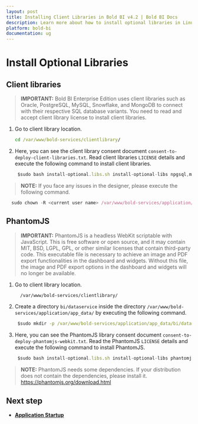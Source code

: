 ```yaml
---
layout: post
title: Installing Client Libraries in Bold BI v4.2 | Bold BI Docs
description: Learn more about how to install optional libraries in Linux machine to connect with respective SQL database variants of Bold BI v4.2.
platform: bold-bi
documentation: ug
---
```


# Install Optional Libraries 

## Client libraries

> **IMPORTANT:** Bold BI Enterprise Edition uses client libraries such as Oracle, PostgreSQL, MySQL, Snowflake, and MongoDB to connect with their respective SQL database variants. You need to read and accept client library license to install client libraries. 

1. Go to client library location. 
   ```cmd
   cd /var/www/bold-services/clientlibrary/
   ```
 
2. Here, you can see the client library consent document `consent-to-deploy-client-libraries.txt`. Read client libraries `LICENSE` details and execute the following command to install client libraries. 
 

   ~~~js
    $sudo bash install-optional.libs.sh install-optional-libs npgsql,mongodb,influxdb,snowflake,mysql,oracle
   ~~~

  > **NOTE:** If you face any issues in the designer, please execute the following command. </br>

  ~~~js
    sudo chown -R <current user name> /var/www/bold-services/application/bi/dataservice
  ~~~

## PhantomJS

> **IMPORTANT:** PhantomJS is a headless WebKit scriptable with JavaScript. This is free software or open source, and it may contain MIT, BSD, LGPL, GPL, or other similar licenses that contain third-party code. This executable file is necessary to achieve an image and PDF export functionalities in the dashboard and widgets. Without this file, the image and PDF export options in the dashboard and widgets will no longer be available. 

1. Go to client library location. 
    ```cmd
      /var/www/bold-services/clientlibrary/
    ```
2. Create a directory `bi/dataservice` inside the directory `/var/www/bold-services/application/app_data/` by executing the following command.

   ~~~cmd
    $sudo mkdir -p /var/www/bold-services/application/app_data/bi/dataservice
   ~~~

3. Here, you can see the PhantomJS library consent document `consent-to-deploy-phantomjs-webkit.txt`. Read the PhantomJS `LICENSE` details and execute the following command to install PhantomJS. 
 

   ~~~js
    $sudo bash install-optional.libs.sh install-optional-libs phantomjs
   ~~~
    

> **NOTE:** PhantomJS needs some dependencies. If your distribution does not contain the dependencies, please install it. https://phantomjs.org/download.html

## Next step

* [**Application Startup**](/application-startup/)